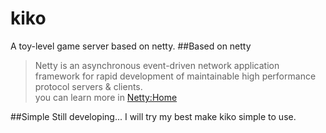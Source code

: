 # kiko
A toy-level game server based on netty.
##Based on netty
>Netty is an asynchronous event-driven network application framework 
for rapid development of maintainable high performance protocol servers & clients.  
you can learn more in [Netty:Home](http://netty.io/)  

##Simple
Still developing... I will try my best make kiko simple to use.

